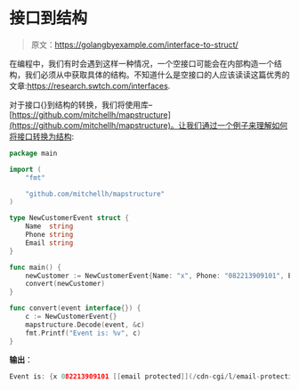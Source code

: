# 接口到结构

> 原文：<https://golangbyexample.com/interface-to-struct/>

在编程中，我们有时会遇到这样一种情况，一个空接口可能会在内部构造一个结构，我们必须从中获取具体的结构。不知道什么是空接口的人应该读读这篇优秀的文章:https://research.swtch.com/interfaces.

对于接口{}到结构的转换，我们将使用库–[https://github.com/mitchellh/mapstructure](https://github.com/mitchellh/mapstructure)。让我们通过一个例子来理解如何将接口转换为结构:

```go
package main

import (
	"fmt"

	"github.com/mitchellh/mapstructure"
)

type NewCustomerEvent struct {
	Name  string
	Phone string
	Email string
}

func main() {
	newCustomer := NewCustomerEvent{Name: "x", Phone: "082213909101", Email: "[[email protected]](/cdn-cgi/l/email-protection)"}
	convert(newCustomer)
}

func convert(event interface{}) {
	c := NewCustomerEvent{}
	mapstructure.Decode(event, &c)
	fmt.Printf("Event is: %v", c)
}
```

**输出**：

```go
Event is: {x 082213909101 [[email protected]](/cdn-cgi/l/email-protection)}
```